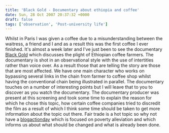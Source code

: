```yaml
---
title: 'Black Gold - Documentary about ethiopia and coffee'
date: Sun, 28 Oct 2007 20:37:32 +0000
draft: false
tags: ['observation', 'Post-university life']
---
```


Whilst in Paris I was given a coffee due to a misunderstanding between the waitress, a friend and I and as a result this was the first coffee I ever finished. It's almost a week later and I've just been to see the documentary [Black Gold](http://www.blackgoldmovie.com/) which discusses the plight of Ethiopian coffee farmers. The documentary is shot in an observational style with the use of intertitles rather than voice over. As a result those that are telling the story are those that are most affected. We have one main character who works on bypassing several links in the chain from farmer to coffee shop whilst having the conventional chain being illustrated in parallel. The documentary touches on a number of interesting points but I will leave that to you to discover as you watch the documentary. The documentary producer was present at this screening and took some time to explain the reason for which he chose this topic, how certain coffee companies tried to discredit the film as a result of which I think some time should be taken to get more information about the topic out there. Fair trade is a hot topic so why not have a [blogactionday](http://www.blogactionday.com/) which is focused on poverty alleviation and which informs us about what should be changed and what is already been done.